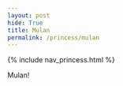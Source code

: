 ```yaml
---
layout: post
hide: True
title: Mulan
permalink: /princess/mulan
---
```


{% include nav_princess.html %}

Mulan!